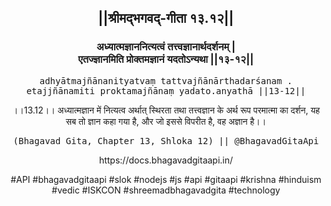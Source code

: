 <center><h2>||श्रीमद्‍भगवद्‍-गीता १३.१२||</h2>
<h3>अध्यात्मज्ञाननित्यत्वं तत्त्वज्ञानार्थदर्शनम् |<br/>एतज्ज्ञानमिति प्रोक्तमज्ञानं यदतोऽन्यथा ||१३-१२||</h3>
<pre>adhyātmajñānanityatvaṃ tattvajñānārthadarśanam .<br/>etajjñānamiti proktamajñānaṃ yadato.anyathā ||13-12||</pre>
<p>।।13.12।। अध्यात्मज्ञान में नित्यत्व अर्थात् स्थिरता तथा तत्त्वज्ञान के अर्थ रूप परमात्मा का दर्शन, यह सब तो ज्ञान कहा गया है, और जो इससे विपरीत है, वह अज्ञान है।।</p>
<pre>(Bhagavad Gita, Chapter 13, Shloka 12) || @BhagavadGitaApi</pre><p>https://docs.bhagavadgitaapi.in/</p><p>#API #bhagavadgitaapi #slok #nodejs #js #api #gitaapi #krishna #hinduism #vedic #ISKCON #shreemadbhagavadgita #technology</p></center>